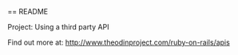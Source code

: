 == README

Project: Using a third party API

Find out more at: http://www.theodinproject.com/ruby-on-rails/apis
